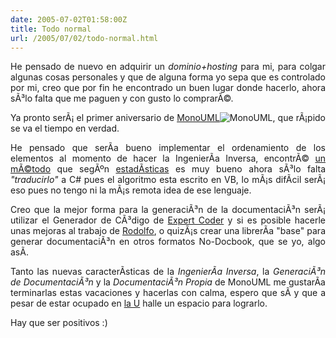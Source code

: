 ```yaml
---
date: 2005-07-02T01:58:00Z
title: Todo normal
url: /2005/07/02/todo-normal.html
---
```


<div style="clear:both;"></div>
<p align="justify">He pensado de nuevo en adquirir un <span style="font-style:italic;">dominio+hosting</span> para mi, para colgar algunas cosas personales y que de alguna forma yo sepa que es controlado por mi, creo que por fin he encontrado un buen lugar donde hacerlo, ahora sÃ³lo falta que me paguen y con gusto lo comprarÃ©.</p>
<p align="justify">Ya pronto serÃ¡ el primer aniversario de <a href="http://monouml.sf.net">MonoUML</a><img src="http://photos18.flickr.com/22976796_f8cce37da4_o.png" alt="MonoUML" title="MonoUML" border="0"/>, que rÃ¡pido se va el tiempo en verdad.</p>
<p align="justify">He pensado que serÃ­a bueno implementar el ordenamiento de los elementos al momento de hacer la IngenierÃ­a Inversa, encontrÃ© <a href="http://www.devx.com/vb2themax/Article/19900">un mÃ©todo</a> que segÃºn <a href="http://www.devx.com/vb2themax/Article/19900">estadÃ­sticas</a> es muy bueno ahora sÃ³lo falta <span style="font-style:italic;">"traducirlo"</span> a C# pues el algoritmo esta escrito en VB, lo mÃ¡s difÃ­cil serÃ¡ eso pues no tengo ni la mÃ¡s remota idea de ese lenguaje.</p>
<p align="justify">Creo que la mejor forma para la generaciÃ³n de la documentaciÃ³n serÃ¡ utilizar el Generador de CÃ³digo de <a href="http://expertcoder.sf.net">Expert Coder</a> y si es posible hacerle unas mejoras al trabajo de <a href="http://rodolfocampero.blogspot.com">Rodolfo</a>, o quizÃ¡s crear una librerÃ­a "base" para generar documentaciÃ³n en otros formatos No-Docbook, que se yo, algo asÃ­.</p>
<p align="justify">Tanto las nuevas caracterÃ­sticas de la <span style="font-style:italic;">IngenierÃ­a Inversa</span>, la <span style="font-style:italic;">GeneraciÃ³n de DocumentaciÃ³n</span> y la <span style="font-style:italic;">DocumentaciÃ³n Propia</span> de MonoUML me gustarÃ­a terminarlas estas vacaciones y hacerlas con calma, espero que sÃ­ y que a pesar de estar ocupado en <a href="http://www.itver.edu.mx">la U</a> halle un espacio para lograrlo.</p>
<p align="justify">Hay que ser positivos :)</p>
<div style="clear:both; padding-bottom: 0.25em;"></div>
